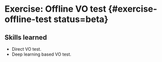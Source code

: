 # Exercise: Offline VO test {#exercise-offline-test status=beta}

## Skills learned

- Direct VO test.
- Deep learning based VO test.
